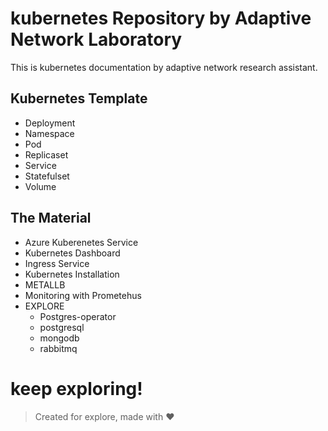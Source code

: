 # kubernetes Repository by Adaptive Network Laboratory

This is kubernetes documentation by adaptive network research assistant.

## Kubernetes Template
* Deployment
* Namespace
* Pod
* Replicaset
* Service
* Statefulset
* Volume 
  
## The Material
* Azure Kuberenetes Service
* Kubernetes Dashboard
* Ingress Service
* Kubernetes Installation
* METALLB
* Monitoring with Prometehus
* EXPLORE
  * Postgres-operator
  * postgresql
  * mongodb
  * rabbitmq

# keep exploring!
> Created for explore, made with ❤️
